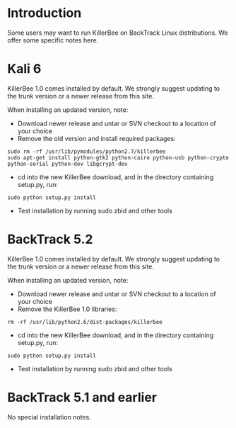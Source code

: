 # Introduction #

Some users may want to run KillerBee on BackTrack Linux distributions. We offer some specific notes here.

# Kali 6 #

KillerBee 1.0 comes installed by default. We strongly suggest updating to the trunk version or a newer release from this site.

When installing an updated version, note:
  * Download newer release and untar or SVN checkout to a location of your choice
  * Remove the old version and install required packages:
```
sudo rm -rf /usr/lib/pymodules/python2.7/killerbee
sudo apt-get install python-gtk2 python-cairo python-usb python-crypto python-serial python-dev libgcrypt-dev
```
  * cd into the new KillerBee download, and in the directory containing setup.py, run:
```
sudo python setup.py install
```
  * Test installation by running sudo zbid and other tools

# BackTrack 5.2 #

KillerBee 1.0 comes installed by default. We strongly suggest updating to the trunk version or a newer release from this site.

When installing an updated version, note:
  * Download newer release and untar or SVN checkout to a location of your choice
  * Remove the KillerBee 1.0 libraries:
```
rm -rf /usr/lib/python2.6/dist-packages/killerbee
```
  * cd into the new KillerBee download, and in the directory containing setup.py, run:
```
sudo python setup.py install
```
  * Test installation by running sudo zbid and other tools

# BackTrack 5.1 and earlier #

No special installation notes.